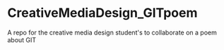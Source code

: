 # CreativeMediaDesign_GITpoem
A repo for the creative media design student's to collaborate on a poem about GIT
